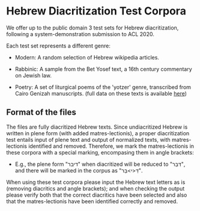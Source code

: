 # Hebrew Diacritization Test Corpora 

We offer up to the public domain 3 test sets for Hebrew diacritization, following a system-demonstration submission to ACL 2020. 

Each test set represents a different genre:

- Modern: A random selection of Hebrew wikipedia articles.

- Rabbinic: A sample from the Bet Yosef text, a 16th century commentary on Jewish law.

- Poetry: A set of liturgical poems of the 'yotzer' genre, transcribed from Cairo Genizah manuscripts. (full data on these texts is available [here](http://weekdayyotzrot.com))

## Format of the files

The files are fully diacritized Hebrew texts. Since undiacritized Hebrew is written in plene form (with added matres-lectionis), a proper diacritization test entails input of plene text and output of normalized texts, with matres-lectionis identified and removed. Therefore, we mark the matres-lectionis in these corpora with a special marking, encompasing them in angle brackets:

- E.g., the plene form "דיבר" when diacritized will be reduced to "דִּבֵּר", and there will be marked in the corpus as "דִּ<י>בֵּר".

When using these test corpora please input the Hebrew text letters as is (removing diacritics and angle brackets); and when checking the output please verify both that the correct diacritics have been selected and also that the matres-lectionis have been identified correctly and removed.
